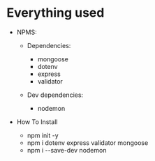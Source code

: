 # Everything used

- NPMS:

  - Dependencies:

    - mongoose
    - dotenv
    - express
    - validator

  - Dev dependencies:
    - nodemon

- How To Install

  - npm init -y
  - npm i dotenv express validator mongoose
  - npm i --save-dev nodemon
